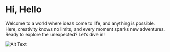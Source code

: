 # Hi, Hello 

Welcome to a world where ideas come to life, and anything is possible. Here, creativity knows no limits, and every moment sparks new adventures. Ready to explore the unexpected? Let’s dive in!

![Alt Text](https://i.giphy.com/media/v1.Y2lkPTc5MGI3NjExa3hlc3hhNWdldHFwenF0MzVwazl4bnJ4eTl5NXRpbHIzZXc1NDQ1eiZlcD12MV9pbnRlcm5hbF9naWZfYnlfaWQmY3Q9Zw/3oKIPsx2VAYAgEHC12/giphy.gif)



